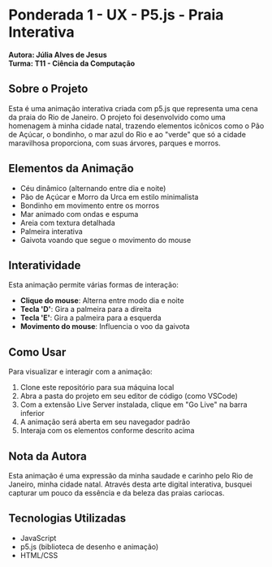 # Ponderada 1 - UX - P5.js - Praia Interativa

**Autora: Júlia Alves de Jesus**  
**Turma: T11 - Ciência da Computação**  

## Sobre o Projeto
Esta é uma animação interativa criada com p5.js que representa uma cena da praia do Rio de Janeiro. O projeto foi desenvolvido como uma homenagem à minha cidade natal, trazendo elementos icônicos como o Pão de Açúcar, o bondinho, o mar azul do Rio e ao "verde" que só a cidade maravilhosa proporciona, com suas árvores, parques e morros.

## Elementos da Animação
- Céu dinâmico (alternando entre dia e noite)
- Pão de Açúcar e Morro da Urca em estilo minimalista
- Bondinho em movimento entre os morros
- Mar animado com ondas e espuma
- Areia com textura detalhada
- Palmeira interativa
- Gaivota voando que segue o movimento do mouse

## Interatividade
Esta animação permite várias formas de interação:
- **Clique do mouse**: Alterna entre modo dia e noite
- **Tecla 'D'**: Gira a palmeira para a direita
- **Tecla 'E'**: Gira a palmeira para a esquerda
- **Movimento do mouse**: Influencia o voo da gaivota

## Como Usar
Para visualizar e interagir com a animação:

1. Clone este repositório para sua máquina local
2. Abra a pasta do projeto em seu editor de código (como VSCode)
3. Com a extensão Live Server instalada, clique em "Go Live" na barra inferior
4. A animação será aberta em seu navegador padrão
5. Interaja com os elementos conforme descrito acima

## Nota da Autora
Esta animação é uma expressão da minha saudade e carinho pelo Rio de Janeiro, minha cidade natal. Através desta arte digital interativa, busquei capturar um pouco da essência e da beleza das praias cariocas.

## Tecnologias Utilizadas
- JavaScript
- p5.js (biblioteca de desenho e animação)
- HTML/CSS

